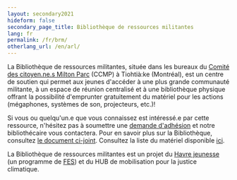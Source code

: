 ```yaml
---
layout: secondary2021
hideform: false
secondary_page_title: Bibliothèque de ressources militantes
lang: fr
permalink: /fr/brm/
otherlang_url: /en/arl/
---
```

La Bibliothèque de ressources militantes, située dans les bureaux du [Comité des citoyen.ne.s Milton Parc](https://ccmp-mpcc.com/) (CCMP) à Tiohtià:ke (Montréal), est un centre de soutien qui permet aux jeunes d'accéder à une plus grande communauté militante, à un espace de réunion centralisé et à une bibliothèque physique offrant la possibilité d'emprunter gratuitement du matériel pour les actions (mégaphones, systèmes de son, projecteurs, etc.)!

Si vous ou quelqu'un.e que vous connaissez est intéressé.e par cette ressource, n'hésitez pas à soumettre une [demande d'adhésion](https://cryptpad.fr/form/#/2/form/view/v3bqAAYKdLUW-6EucYWDg5i2zPS1akelj1PuWnUQvKA/) et notre bibliothécaire vous contactera. Pour en savoir plus sur la Bibliothèque, consultez [le document ci-joint](https://drive.google.com/file/d/10zrc7wr-o1YMTcfqsRoYSA-roMw9gj0p/view). Consultez la liste du matériel disponible [ici](https://airtable.com/appupgZTkkDwgIHMm/shroKDxMndg2iAiH2/tblfenQ8hIyExWTBG).

La Bibliothèque de ressources militantes est un projet du [Havre jeunesse](https://www.theyouthharbour.org/fr/) (un programme de [FES](https://www.fesplanet.org/)) et du HUB de mobilisation pour la justice climatique.
